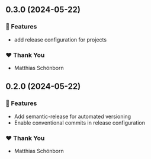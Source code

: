## 0.3.0 (2024-05-22)


### 🚀 Features

- add release configuration for projects

### ❤️  Thank You

- Matthias Schönborn

## 0.2.0 (2024-05-22)


### 🚀 Features

- Add semantic-release for automated versioning
- Enable conventional commits in release configuration

### ❤️  Thank You

- Matthias Schönborn